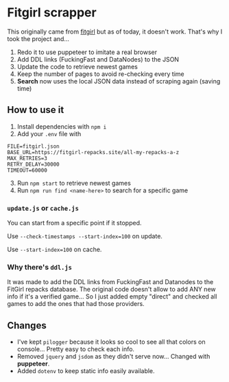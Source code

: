 # Fitgirl scrapper

This originally came from [fitgirl](https://github.com/vladmandic/fitgirl) but as of today, it doesn't work. That's why I took the project and…

1. Redo it to use puppeteer to imitate a real browser
2. Add DDL links (FuckingFast and DataNodes) to the JSON
3. Update the code to retrieve newest games
4. Keep the number of pages to avoid re-checking every time
5. **Search** now uses the local JSON data instead of scraping again (saving time)

## How to use it

1. Install dependencies with `npm i`
2. Add your `.env` file with

```env
FILE=fitgirl.json
BASE_URL=https://fitgirl-repacks.site/all-my-repacks-a-z
MAX_RETRIES=3
RETRY_DELAY=30000
TIMEOUT=60000
```

3. Run `npm start` to retrieve newest games
4. Run `npm run find <name-here>` to search for a specific game

### `update.js` or `cache.js`

You can start from a specific point if it stopped.

Use `--check-timestamps --start-index=100` on update.

Use `--start-index=100` on cache.

### Why there's `ddl.js`

It was made to add the DDL links from FuckingFast and Datanodes to the FitGirl repacks database. The original code doesn't allow to add ANY new info if it's a verified game… So I just added empty "direct" and checked all games to add the ones that had those providers.

## Changes

-   I've kept `pilogger` because it looks so cool to see all that colors on console… Pretty easy to check each info.
-   Removed `jquery` and `jsdom` as they didn't serve now… Changed with **puppeteer**.
-   Added `dotenv` to keep static info easily available.
